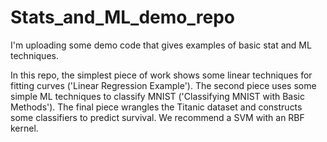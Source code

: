 # Stats_and_ML_demo_repo
I'm uploading some demo code that gives examples of basic stat and ML techniques.

In this repo, the simplest piece of work shows some linear techniques for fitting curves ('Linear Regression Example'). 
The second piece uses some simple ML techniques to classify MNIST ('Classifying MNIST with Basic Methods').
The final piece wrangles the Titanic dataset and constructs some classifiers to predict survival. We recommend a SVM with an RBF kernel.

